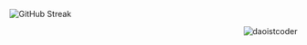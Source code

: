 ![GitHub Streak](https://streak-stats.demolab.com?user=daoistcoder&theme=yellowdark&border_radius=5&card_width=500)<br/>
  
<p align="right"><img src="https://komarev.com/ghpvc/?username=daoistcoder&label=Profile%20Views&color=0e75b6&style=flat" alt="daoistcoder" /></p>







